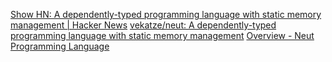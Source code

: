 
[Show HN: A dependently-typed programming language with static memory management | Hacker News](https://news.ycombinator.com/item?id=23283880)
[vekatze/neut: A dependently-typed programming language with static memory management](https://github.com/vekatze/neut)
[Overview - Neut Programming Language](https://vekatze.github.io/neut/)
